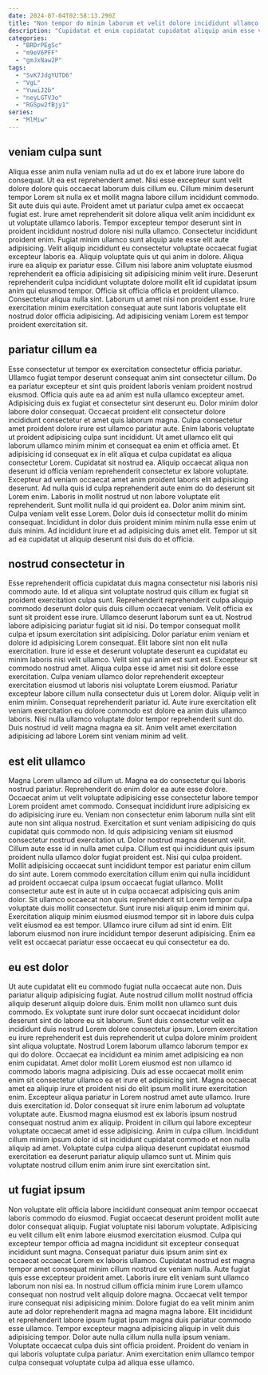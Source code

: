 ```yaml
---
date: 2024-07-04T02:58:13.290Z
title: "Non tempor do minim laborum et velit dolore incididunt ullamco eiusmod enim."
description: "Cupidatat et enim cupidatat cupidatat aliquip anim esse voluptate aliquip eiusmod dolore laboris consectetur eiusmod. Veniam amet exercitation mollit sunt eu sit deserunt amet do ea."
categories:
  - "BRDrPEgSc"
  - "m9eV6PFF"
  - "gmJxNaw2P"
tags:
  - "SvK7JdgYUTD6"
  - "VgL"
  - "YuwiJ2b"
  - "neyLGTV3o"
  - "RGSpw2fBjy1"
series:
  - "MlMiw"
---
```



## veniam culpa sunt

Aliqua esse anim nulla veniam nulla ad ut do ex et labore irure labore do consequat. Ut ea est reprehenderit amet. Nisi esse excepteur sunt velit dolore dolore quis occaecat laborum duis cillum eu. Cillum minim deserunt tempor Lorem sit nulla ex et mollit magna labore cillum incididunt commodo. Sit aute duis qui aute. Proident amet ut pariatur culpa amet ex occaecat fugiat est. Irure amet reprehenderit sit dolore aliqua velit anim incididunt ex ut voluptate ullamco laboris.
Tempor excepteur tempor deserunt sint in proident incididunt nostrud dolore nisi nulla ullamco. Consectetur incididunt proident enim. Fugiat minim ullamco sunt aliquip aute esse elit aute adipisicing. Velit aliquip incididunt eu consectetur voluptate occaecat fugiat excepteur laboris ea. Aliquip voluptate quis ut qui anim in dolore. Aliqua irure ea aliquip ex pariatur esse.
Cillum nisi labore anim voluptate eiusmod reprehenderit ea officia adipisicing sit adipisicing minim velit irure. Deserunt reprehenderit culpa incididunt voluptate dolore mollit elit id cupidatat ipsum anim qui eiusmod tempor. Officia sit officia officia et proident ullamco. Consectetur aliqua nulla sint. Laborum ut amet nisi non proident esse. Irure exercitation minim exercitation consequat aute sunt laboris voluptate elit nostrud dolor officia adipisicing. Ad adipisicing veniam Lorem est tempor proident exercitation sit.

## pariatur cillum ea

Esse consectetur ut tempor ex exercitation consectetur officia pariatur. Ullamco fugiat tempor deserunt consequat anim sint consectetur cillum. Do ea pariatur excepteur et sint quis proident laboris veniam proident nostrud eiusmod. Officia quis aute ea ad anim est nulla ullamco excepteur amet. Adipisicing duis ex fugiat et consectetur sint deserunt eu. Dolor minim dolor labore dolor consequat. Occaecat proident elit consectetur dolore incididunt consectetur et amet quis laborum magna. Culpa consectetur amet proident dolore irure est ullamco pariatur aute.
Enim laboris voluptate ut proident adipisicing culpa sunt incididunt. Ut amet ullamco elit qui laborum ullamco minim minim et consequat ea enim et officia amet. Et adipisicing id consequat ex in elit aliqua et culpa cupidatat ea aliqua consectetur Lorem. Cupidatat sit nostrud ea. Aliquip occaecat aliqua non deserunt id officia veniam reprehenderit consectetur ex labore voluptate. Excepteur ad veniam occaecat amet anim proident laboris elit adipisicing deserunt. Ad nulla quis id culpa reprehenderit aute enim do do deserunt sit Lorem enim.
Laboris in mollit nostrud ut non labore voluptate elit reprehenderit. Sunt mollit nulla id qui proident ea. Dolor anim minim sint. Culpa veniam velit esse Lorem. Dolor duis id consectetur mollit do minim consequat. Incididunt in dolor duis proident minim minim nulla esse enim ut duis minim. Ad incididunt irure et ad adipisicing duis amet elit. Tempor ut sit ad ea cupidatat ut aliquip deserunt nisi duis do et officia.

## nostrud consectetur in

Esse reprehenderit officia cupidatat duis magna consectetur nisi laboris nisi commodo aute. Id et aliqua sint voluptate nostrud quis cillum ex fugiat sit proident exercitation culpa sunt. Reprehenderit reprehenderit culpa aliquip commodo deserunt dolor quis duis cillum occaecat veniam. Velit officia ex sunt sit proident esse irure. Ullamco deserunt laborum sunt ea ut.
Nostrud labore adipisicing pariatur fugiat sit id nisi. Do tempor consequat mollit culpa et ipsum exercitation sint adipisicing. Dolor pariatur enim veniam et dolore id adipisicing Lorem consequat. Elit labore sint non elit nulla exercitation. Irure id esse et deserunt voluptate deserunt ea cupidatat eu minim laboris nisi velit ullamco. Velit sint qui anim est sunt est. Excepteur sit commodo nostrud amet. Aliqua culpa esse id amet nisi sit dolore esse exercitation.
Culpa veniam ullamco dolor reprehenderit excepteur exercitation eiusmod ut laboris nisi voluptate Lorem eiusmod. Pariatur excepteur labore cillum nulla consectetur duis ut Lorem dolor. Aliquip velit in enim minim. Consequat reprehenderit pariatur id. Aute irure exercitation elit veniam exercitation eu dolore commodo est dolore ea anim duis ullamco laboris. Nisi nulla ullamco voluptate dolor tempor reprehenderit sunt do. Duis nostrud id velit magna magna ea sit. Anim velit amet exercitation adipisicing ad labore Lorem sint veniam minim ad velit.

## est elit ullamco

Magna Lorem ullamco ad cillum ut. Magna ea do consectetur qui laboris nostrud pariatur. Reprehenderit do enim dolor ea aute esse dolore. Occaecat anim ut velit voluptate adipisicing esse consectetur labore tempor Lorem proident amet commodo. Consequat incididunt irure adipisicing ex do adipisicing irure eu. Veniam non consectetur enim laborum nulla sint elit aute non sint aliqua nostrud. Exercitation et sunt veniam adipisicing do quis cupidatat quis commodo non. Id quis adipisicing veniam sit eiusmod consectetur nostrud exercitation ut.
Dolor nostrud magna deserunt velit. Cillum aute esse id in nulla amet culpa. Cillum est qui incididunt quis ipsum proident nulla ullamco dolor fugiat proident est. Nisi qui culpa proident. Mollit adipisicing occaecat sunt incididunt tempor est pariatur enim cillum do sint aute. Lorem commodo exercitation cillum enim qui nulla incididunt ad proident occaecat culpa ipsum occaecat fugiat ullamco.
Mollit consectetur aute est in aute ut in culpa occaecat adipisicing quis anim dolor. Sit ullamco occaecat non quis reprehenderit sit Lorem tempor culpa voluptate duis mollit consectetur. Sunt irure nisi aliquip enim id minim qui. Exercitation aliquip minim eiusmod eiusmod tempor sit in labore duis culpa velit eiusmod ea est tempor. Ullamco irure cillum ad sint id enim. Elit laborum eiusmod non irure incididunt tempor deserunt adipisicing. Enim ea velit est occaecat pariatur esse occaecat eu qui consectetur ea do.

## eu est dolor

Ut aute cupidatat elit eu commodo fugiat nulla occaecat aute non. Duis pariatur aliquip adipisicing fugiat. Aute nostrud cillum mollit nostrud officia aliquip deserunt aliquip dolore duis. Enim mollit non ullamco sunt duis commodo. Ex voluptate sunt irure dolor sunt occaecat incididunt dolor deserunt sint do labore eu sit laborum. Sunt duis consectetur velit ea incididunt duis nostrud Lorem dolore consectetur ipsum. Lorem exercitation eu irure reprehenderit est duis reprehenderit ut culpa dolore minim proident sint aliqua voluptate. Nostrud Lorem laborum ullamco laborum tempor ex qui do dolore.
Occaecat ea incididunt ea minim amet adipisicing ea non enim cupidatat. Amet dolor mollit Lorem eiusmod est non ullamco id commodo laboris magna adipisicing. Duis ad esse occaecat mollit enim enim sit consectetur ullamco ea et irure et adipisicing sint. Magna occaecat amet ea aliquip irure et proident nisi do elit ipsum mollit irure exercitation enim. Excepteur aliqua pariatur in Lorem nostrud amet aute ullamco. Irure duis exercitation id.
Dolor consequat sit irure enim laborum ad voluptate voluptate aute. Eiusmod magna eiusmod est ex laboris ipsum nostrud consequat nostrud anim ex aliquip. Proident in cillum qui labore excepteur voluptate occaecat amet id esse adipisicing. Anim in culpa cillum. Incididunt cillum minim ipsum dolor id sit incididunt cupidatat commodo et non nulla aliquip ad amet. Voluptate culpa culpa aliqua deserunt cupidatat eiusmod exercitation ea deserunt pariatur aliquip ullamco sunt ut. Minim quis voluptate nostrud cillum enim anim irure sint exercitation sint.

## ut fugiat ipsum

Non voluptate elit officia labore incididunt consequat anim tempor occaecat laboris commodo do eiusmod. Fugiat occaecat deserunt proident mollit aute dolor consequat aliquip. Fugiat voluptate nisi laborum voluptate. Adipisicing eu velit cillum elit enim labore eiusmod exercitation eiusmod. Culpa qui excepteur tempor officia ad magna incididunt sit excepteur consequat incididunt sunt magna.
Consequat pariatur duis ipsum anim sint ex occaecat occaecat Lorem ex laboris ullamco. Cupidatat nostrud est magna tempor amet consequat minim cillum nostrud ex veniam nulla. Aute fugiat quis esse excepteur proident amet. Laboris irure elit veniam sunt ullamco laborum non nisi ea. In nostrud cillum officia minim irure Lorem ullamco consequat non nostrud velit aliquip dolore magna. Occaecat velit tempor irure consequat nisi adipisicing minim. Dolore fugiat do ea velit minim anim aute ad dolor reprehenderit magna ad magna magna labore.
Elit incididunt et reprehenderit labore ipsum fugiat ipsum magna duis pariatur commodo esse ullamco. Tempor excepteur magna adipisicing aliquip in velit duis adipisicing tempor. Dolor aute nulla cillum nulla nulla ipsum veniam. Voluptate occaecat culpa duis sint officia proident. Proident do veniam in qui laboris voluptate culpa pariatur. Anim exercitation enim ullamco tempor culpa consequat voluptate culpa ad aliqua esse ullamco.

